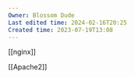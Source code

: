 ```yaml
---
Owner: Blossom Dude
Last edited time: 2024-02-16T20:25
Created time: 2023-07-19T13:08
---
```

[[nginx]]

[[Apache2]]